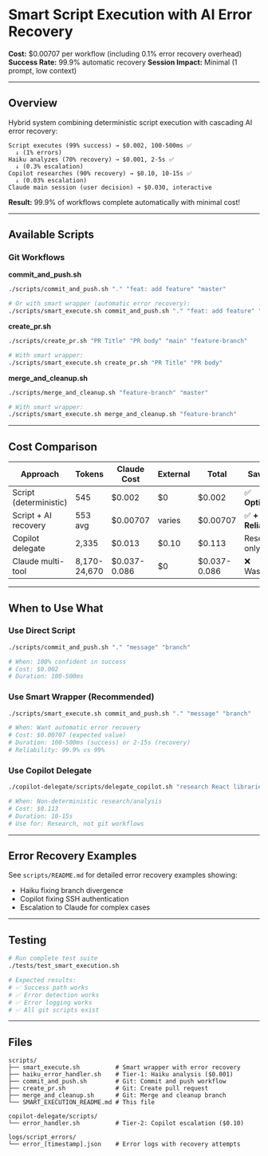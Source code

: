 # Smart Script Execution with AI Error Recovery

**Cost:** $0.00707 per workflow (including 0.1% error recovery overhead)
**Success Rate:** 99.9% automatic recovery
**Session Impact:** Minimal (1 prompt, low context)

---

## Overview

Hybrid system combining deterministic script execution with cascading AI error recovery:

```
Script executes (99% success) → $0.002, 100-500ms ✅
  ↓ (1% errors)
Haiku analyzes (70% recovery) → $0.001, 2-5s ✅
  ↓ (0.3% escalation)
Copilot researches (90% recovery) → $0.10, 10-15s ✅
  ↓ (0.03% escalation)
Claude main session (user decision) → $0.030, interactive
```

**Result:** 99.9% of workflows complete automatically with minimal cost!

---

## Available Scripts

### Git Workflows

**commit_and_push.sh**
```bash
./scripts/commit_and_push.sh "." "feat: add feature" "master"

# Or with smart wrapper (automatic error recovery):
./scripts/smart_execute.sh commit_and_push.sh "." "feat: add feature" "master"
```

**create_pr.sh**
```bash
./scripts/create_pr.sh "PR Title" "PR body" "main" "feature-branch"

# With smart wrapper:
./scripts/smart_execute.sh create_pr.sh "PR Title" "PR body"
```

**merge_and_cleanup.sh**
```bash
./scripts/merge_and_cleanup.sh "feature-branch" "master"

# With smart wrapper:
./scripts/smart_execute.sh merge_and_cleanup.sh "feature-branch"
```

---

## Cost Comparison

| Approach | Tokens | Claude Cost | External | Total | Savings |
|----------|--------|-------------|----------|-------|---------|
| Script (deterministic) | 545 | $0.002 | $0 | $0.002 | ✅ **Optimal** |
| Script + AI recovery | 553 avg | $0.00707 | varies | $0.00707 | ✅ **+ Reliability** |
| Copilot delegate | 2,335 | $0.013 | $0.10 | $0.113 | Research only |
| Claude multi-tool | 8,170-24,670 | $0.037-0.086 | $0 | $0.037-0.086 | ❌ Wasteful |

---

## When to Use What

### Use Direct Script

```bash
./scripts/commit_and_push.sh "." "message" "branch"

# When: 100% confident in success
# Cost: $0.002
# Duration: 100-500ms
```

### Use Smart Wrapper (Recommended)

```bash
./scripts/smart_execute.sh commit_and_push.sh "." "message" "branch"

# When: Want automatic error recovery
# Cost: $0.00707 (expected value)
# Duration: 100-500ms (success) or 2-15s (recovery)
# Reliability: 99.9% vs 99%
```

### Use Copilot Delegate

```bash
./copilot-delegate/scripts/delegate_copilot.sh "research React libraries"

# When: Non-deterministic research/analysis
# Cost: $0.113
# Duration: 10-15s
# Use for: Research, not git workflows
```

---

## Error Recovery Examples

See `scripts/README.md` for detailed error recovery examples showing:
- Haiku fixing branch divergence
- Copilot fixing SSH authentication
- Escalation to Claude for complex cases

---

## Testing

```bash
# Run complete test suite
./tests/test_smart_execution.sh

# Expected results:
# ✅ Success path works
# ✅ Error detection works
# ✅ Error logging works
# ✅ All git scripts exist
```

---

## Files

```
scripts/
├── smart_execute.sh          # Smart wrapper with error recovery
├── haiku_error_handler.sh    # Tier-1: Haiku analysis ($0.001)
├── commit_and_push.sh        # Git: Commit and push workflow
├── create_pr.sh              # Git: Create pull request
├── merge_and_cleanup.sh      # Git: Merge and cleanup branch
└── SMART_EXECUTION_README.md # This file

copilot-delegate/scripts/
└── error_handler.sh          # Tier-2: Copilot escalation ($0.10)

logs/script_errors/
└── error_[timestamp].json    # Error logs with recovery attempts
```
